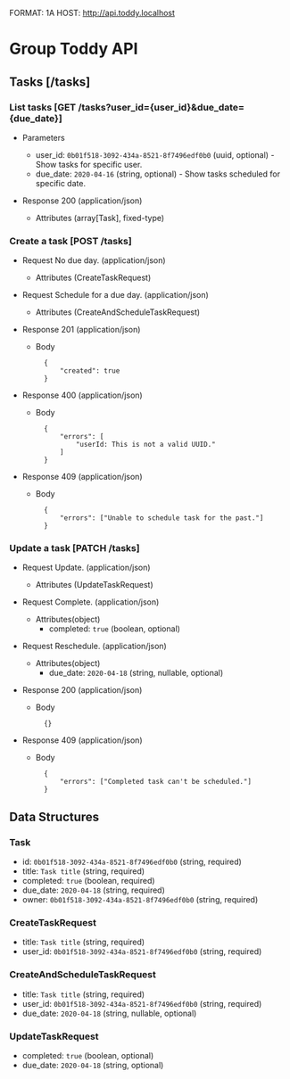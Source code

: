 FORMAT: 1A
HOST: http://api.toddy.localhost

# Group Toddy API


## Tasks [/tasks]

### List tasks [GET /tasks?user_id={user_id}&due_date={due_date}]

+ Parameters
    + user_id: `0b01f518-3092-434a-8521-8f7496edf0b0` (uuid, optional) - Show tasks for specific user.
    + due_date: `2020-04-16` (string, optional) - Show tasks scheduled for specific date.

+ Response 200 (application/json)
    + Attributes (array[Task], fixed-type)

### Create a task [POST /tasks]

+ Request  No due day. (application/json)

    + Attributes (CreateTaskRequest)

+ Request Schedule for a due day. (application/json)

    + Attributes (CreateAndScheduleTaskRequest)


+ Response 201 (application/json)

    + Body

            {
                "created": true
            }

+ Response 400 (application/json)

    + Body

            {
                "errors": [
                    "userId: This is not a valid UUID."
                ]
            }

+ Response 409 (application/json)

    + Body

            {
                "errors": ["Unable to schedule task for the past."]
            }
    
### Update a task [PATCH /tasks]

+ Request Update. (application/json)

    + Attributes (UpdateTaskRequest)

+ Request Complete. (application/json)

    + Attributes(object)
        + completed: `true` (boolean, optional)

+ Request Reschedule. (application/json)

    + Attributes(object)
        + due_date: `2020-04-18` (string, nullable, optional)

+ Response 200 (application/json)

    + Body

            {}

+ Response 409 (application/json)

    + Body

            {
                "errors": ["Completed task can't be scheduled."]
            }

## Data Structures

### Task
+ id: `0b01f518-3092-434a-8521-8f7496edf0b0` (string, required)
+ title: `Task title` (string, required)
+ completed: `true` (boolean, required)
+ due_date: `2020-04-18` (string, required)
+ owner: `0b01f518-3092-434a-8521-8f7496edf0b0` (string, required)

### CreateTaskRequest
+ title: `Task title` (string, required)
+ user_id: `0b01f518-3092-434a-8521-8f7496edf0b0` (string, required)

### CreateAndScheduleTaskRequest
+ title: `Task title` (string, required)
+ user_id: `0b01f518-3092-434a-8521-8f7496edf0b0` (string, required)
+ due_date: `2020-04-18` (string, nullable, optional)

### UpdateTaskRequest
+ completed: `true` (boolean, optional)
+ due_date: `2020-04-18` (string, optional)
